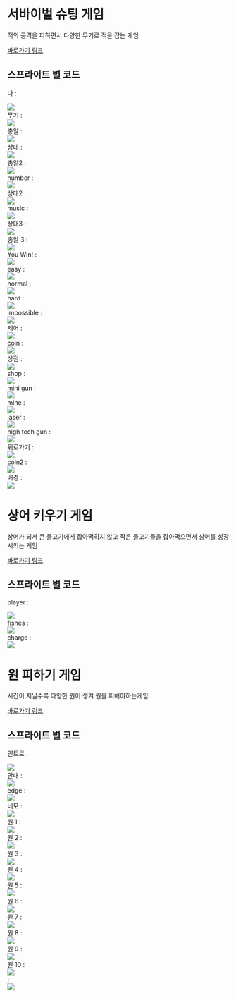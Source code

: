 # 서바이벌 슈팅 게임

적의 공격을 피하면서 다양한 무기로 적을 잡는 게임

<A href="https://scratch.mit.edu/projects/211451882"> 바로가기 링크</A>

## 스프라이트 별 코드 

나 : <br>

<img src="https://ifh.cc/g/GBxysJ.png" width="" height="">

<br>
무기 : <br>

<img src="https://ifh.cc/g/2kvBmJ.jpg" width="" height="">

<br>
총알 : <br>

<img src="https://ifh.cc/g/4FdXpW.jpg" width="" height="">

<br>
상대 : <br>

<img src="https://ifh.cc/g/ZjTwcp.jpg" width="" height="">

<br>
총알2 : <br>

<img src="https://ifh.cc/g/STM3kP.png" width="" height="">

<br>
number : <br>

<img src="https://ifh.cc/g/0uypn4.png" width="" height="">

<br>
상대2 : <br>

<img src="https://ifh.cc/g/zhUeZl.jpg" width="" height="">

<br>
music : <br>

<img src="https://ifh.cc/g/Jyd9Kr.png" width="" height="">

<br>
상대3 : <br>

<img src="https://ifh.cc/g/3pwAKV.jpg" width="" height="">

<br>
총알 3 : <br>

<img src="https://ifh.cc/g/ZVTcBv.png" width="" height="">

<br>
You Win! : <br>

<img src="https://ifh.cc/g/5pUHOW.png" width="" height="">

<br>
easy : <br>

<img src="https://ifh.cc/g/2ap8PW.png" width="" height="">

<br>
normal : <br>

<img src="https://ifh.cc/g/lGb4AA.png" width="" height="">

<br>
hard : <br>

<img src="https://ifh.cc/g/NqllKQ.png" width="" height="">

<br>
impossible : <br>

<img src="https://ifh.cc/g/QTgyii.png" width="" height="">

<br>
제어 : <br>

<img src="https://ifh.cc/g/p8XJMz.png" width="" height="">

<br>
coin : <br>

<img src="https://ifh.cc/g/ULFco1.png" width="" height="">

<br>
상점 : <br>

<img src="https://ifh.cc/g/MCY4oO.png" width="" height="">

<br>
shop : <br>

<img src="https://ifh.cc/g/95RdyI.png" width="" height="">

<br>
mini gun : <br>

<img src="https://ifh.cc/g/XScAVG.png" width="" height="">

<br>
mine : <br>

<img src="https://ifh.cc/g/kjNgaf.png" width="" height="">

<br>
laser : <br>

<img src="https://ifh.cc/g/8Ct2P2.png" width="" height="">

<br>
high tech gun : <br>

<img src="https://ifh.cc/g/tCiN02.png" width="" height="">

<br>
뒤로가기 : <br>

<img src="https://ifh.cc/g/CWOc6E.png" width="" height="">

<br>
coin2 : <br>

<img src="https://ifh.cc/g/iXDPjM.png" width="" height="">

<br>
배경 : <br>

<img src="https://ifh.cc/g/9pTLPt.png" width="" height="">



# 상어 키우기 게임

상어가 되서 큰 물고기에게 잡아먹히지 않고 작은 물고기들을 잡아먹으면서 상어를 성장시키는 게임

<A href="https://scratch.mit.edu/projects/235208710"> 바로가기 링크</A>

## 스프라이트 별 코드

player : <br>

<img src="https://ifh.cc/g/9pTLPt.png" width="" height="">

<br>
fishes : <br>

<img src="https://ifh.cc/g/RX15z6.png" width="" height="">

<br>
charge : <br>

<img src="https://ifh.cc/g/V0iQBJ.png" width="" height="">

# 원 피하기 게임

시간이 지날수록 다양한 원이 생겨 원을 피해야하는게임

<A href="https://scratch.mit.edu/projects/277107817"> 바로가기 링크</A>

## 스프라이트 별 코드 

인트로 : <br>

<img src="https://ifh.cc/g/E6RGQW.png" width="" height="">

<br>
안내 : <br>

<img src="https://ifh.cc/g/BFLbp6.png" width="" height="">

<br>
edge : <br>

<img src="https://ifh.cc/g/nImPPE.png" width="" height="">

<br>
네모 : <br>

<img src="https://ifh.cc/g/OO0ZrB.png" width="" height="">

<br>
원 1 : <br>

<img src="https://ifh.cc/g/z0BXcw.png" width="" height="">

<br>
원 2 : <br>

<img src="https://ifh.cc/g/9pTLPt.png" width="" height="">

<br>
원 3 : <br>

<img src="https://ifh.cc/g/9pTLPt.png" width="" height="">

<br>
원 4 : <br>

<img src="https://ifh.cc/g/9pTLPt.png" width="" height="">

<br>
원 5 : <br>

<img src="https://ifh.cc/g/9pTLPt.png" width="" height="">

<br>
원 6 : <br>

<img src="https://ifh.cc/g/9pTLPt.png" width="" height="">

<br>
원 7 : <br>

<img src="https://ifh.cc/g/9pTLPt.png" width="" height="">

<br>
원 8 : <br>

<img src="https://ifh.cc/g/9pTLPt.png" width="" height="">

<br>
원 9 : <br>

<img src="https://ifh.cc/g/9pTLPt.png" width="" height="">

<br>
원 10 : <br>

<img src="https://ifh.cc/g/9pTLPt.png" width="" height="">

<br>
 : <br>

<img src="https://ifh.cc/g/9pTLPt.png" width="" height="">

<br>




